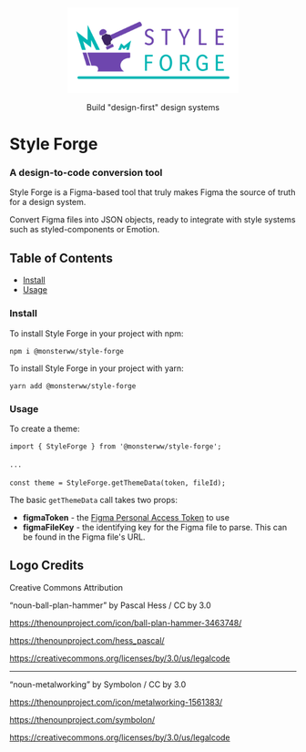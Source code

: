 <p align="center">
  <img src="./packages/web-interface/public/images/style-forge-logo.svg" width="300">
</p>
<p align="center">Build "design-first" design systems</p>

# Style Forge

### A design-to-code conversion tool

Style Forge is a Figma-based tool that truly makes Figma the source of truth for a design system.

Convert Figma files into JSON objects, ready to integrate with style systems such as styled-components or Emotion.

## Table of Contents

- [Install](#install)
- [Usage](#usage)

### Install

To install Style Forge in your project with npm:

```
npm i @monsterww/style-forge
```

To install Style Forge in your project with yarn:

```
yarn add @monsterww/style-forge
```

### Usage

To create a theme:

```
import { StyleForge } from '@monsterww/style-forge';

...

const theme = StyleForge.getThemeData(token, fileId);
```

The basic `getThemeData` call takes two props:

- **figmaToken** - the [Figma Personal Access Token](https://help.figma.com/hc/en-us/articles/8085703771159-Manage-personal-access-tokens) to use
- **figmaFileKey** - the identifying key for the Figma file to parse. This can be found in the Figma file's URL.


## Logo Credits

Creative Commons Attribution

“noun-ball-plan-hammer” by Pascal Hess / CC by 3.0

https://thenounproject.com/icon/ball-plan-hammer-3463748/

https://thenounproject.com/hess_pascal/

https://creativecommons.org/licenses/by/3.0/us/legalcode

---

“noun-metalworking” by Symbolon / CC by 3.0

https://thenounproject.com/icon/metalworking-1561383/

https://thenounproject.com/symbolon/

https://creativecommons.org/licenses/by/3.0/us/legalcode 





